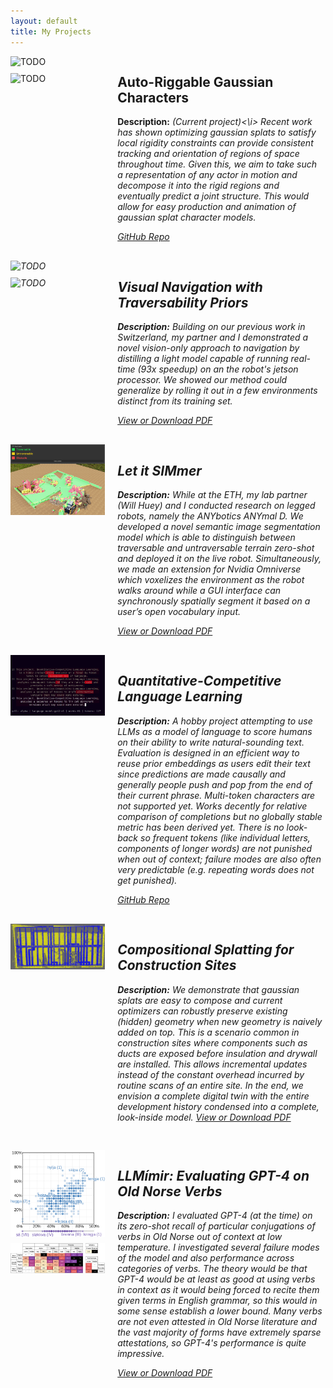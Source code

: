 ```yaml
---
layout: default
title: My Projects
---
```


<style>
.projects-container {
  display: flex;
  flex-wrap: wrap;
  justify-content: space-between;
}

.project {
  display: grid;
  grid-template-columns: 30% 65%; 
  grid-column-gap: 20px; 
  margin-bottom: 30px;
  width: 100%;
}

.project .image-container {
  display: flex;
  flex-direction: column; 
}

.project img {
  width: 100%; 
  max-height: 350px; 
  object-fit: cover; 
  margin-bottom: 10px; 
}

.project .project-text {
  width: 100%; 
}

@media (max-width: 800px) {
  .project {
    grid-template-columns: 100%; 
  }

  .project img, .project .project-text {
    margin: 0;
  }
}


</style>

<div class="projects-container">

  <!-- GRIG Project -->
  <div class="project">
    <div class="image-container">
        <img src="assets/grig1.gif" alt="TODO" />
        <img src="assets/grig2.gif" alt="TODO" />
    </div>
    <div class="project-text">
      <h2>Auto-Riggable Gaussian Characters</h2>
      <p><strong>Description:</strong> <i>(Current project)<\i> Recent work has shown optimizing gaussian splats to satisfy local rigidity constraints can provide consistent tracking and orientation of regions of space throughout time. Given this, we aim to take such a representation of any actor in motion and decompose it into the rigid regions and eventually predict a joint structure. This would allow for easy production and animation of gaussian splat character models.</p>
      <a href="https://github.com/jolfss/grig">GitHub Repo</a>
    </div>
  </div>

  <!-- Visual Navigation Project -->
  <div class="project">
    <div class="image-container">
      <img src="assets/anymal_construction.gif" alt="TODO">
      <img src="assets/spliced.png" alt="TODO">
    </div>
    <div class="project-text">
      <h2>Visual Navigation with Traversability Priors</h2>
      <p><strong>Description:</strong> Building on our previous work in Switzerland, my partner and I demonstrated a novel vision-only approach to navigation by distilling a light model capable of running real-time (93x speedup) on an the robot's jetson processor. We showed our method could generalize by rolling it out in a few environments distinct from its training set.</p>
      <a href="files/VisualNavTravPriors.pdf">View or Download PDF</a>
    </div>
  </div>

  <!-- Let it SIMmer Project -->
  <div class="project">
    <div class="image-container">
      <img src="assets/ovseg.png" alt="Let it SIMmer">
    </div>
    <div class="project-text">
      <h2>Let it SIMmer</h2>
      <p><strong>Description:</strong> While at the ETH, my lab partner (Will Huey) and I conducted research on legged robots, namely the ANYbotics ANYmal D. We developed a novel semantic image segmentation model which is able to distinguish between traversable and untraversable terrain zero-shot and deployed it on the live robot. Simultaneously, we made an extension for Nvidia Omniverse which voxelizes the environment as the robot walks around while a GUI interface can synchronously spatially segment it based on a user’s open vocabulary input.</p>
      <a href="files/LetItSIMmer.pdf">View or Download PDF</a>
    </div>
  </div>

  <!-- QCLL Project -->
  <div class="project">
    <div class="image-container">
      <img src="assets/qcll.png" alt="TODO">
    </div>
    <div class="project-text">
      <h2>Quantitative-Competitive Language Learning</h2>
      <p><strong>Description:</strong> A hobby project attempting to use LLMs as a model of language to score humans on their ability to write natural-sounding text. Evaluation is designed in an efficient way to reuse prior embeddings as users edit their text since predictions are made causally and generally people push and pop from the end of their current phrase. Multi-token characters are not supported yet. Works decently for relative comparison of completions but no globally stable metric has been derived yet. There is no look-back so frequent tokens (like individual letters, components of longer words) are not punished when out of context; failure modes are also often very predictable (e.g. repeating words does not get punished).</p>
      <a href="https://github.com/jolfss/qcll">GitHub Repo</a>
    </div>
  </div>

  <!-- Compositional Splatting Project -->
  <div class="project">
    <div class="image-container">
      <img src="assets/gaussian_seg.png" alt="TODO">
    </div>
    <div class="project-text">
      <h2>Compositional Splatting for Construction Sites</h2>
      <p><strong>Description:</strong> We demonstrate that gaussian splats are easy to compose and current optimizers can robustly preserve existing (hidden) geometry when new geometry is naively added on top. This is a scenario common in construction sites where components such as ducts are exposed before insulation and drywall are installed. This allows incremental updates instead of the constant overhead incurred by routine scans of an entire site. In the end, we envision a complete digital twin with the entire development history condensed into a complete, look-inside model.
      <a href="files/SplatConstruction.pdf">View or Download PDF</a>
    </div>
  </div>

  <!-- LLMímir Project -->
  <div class="project">
    <div class="image-container">
      <img src="assets/llmimir_voices.png" alt="TODO">
      <img src="assets/llmimir_inflection.png" alt="TODO">
    </div>
    <div class="project-text">
      <h2>LLMímir: Evaluating GPT-4 on Old Norse Verbs</h2>
      <p><strong>Description:</strong> I evaluated GPT-4 (at the time) on its zero-shot recall of particular conjugations of verbs in Old Norse out of context at low temperature. I investigated several failure modes of the model and also performance across categories of verbs. The theory would be that GPT-4 would be at least as good at using verbs in context as it would being forced to recite them given terms in English grammar, so this would in some sense establish a lower bound. Many verbs are not even attested in Old Norse literature and the vast majority of forms have extremely sparse attestations, so GPT-4's performance is quite impressive. </p>
      <a href="files/LLMímir.pdf">View or Download PDF</a>
    </div>
  </div>

</div>
